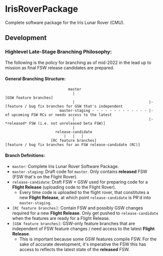 # IrisRoverPackage
Complete software package for the Iris Lunar Rover (CMU).

## Development
### Highlevel Late-Stage Branching Philosophy:
The following is the policy for branching as of mid-2022 in the lead up to mission as final FSW release candidates are prepared.

#### General Branching Structure:
```
                             master
                               |                                     [GSW feature branches]
                               |                                  |- [feature / bug fix branches for GSW that's independent
                         master-staging - - - - - - - - - - - - - |-  of upcoming FSW RCs or needs access to the latest
                               |                                  |-  *released* FSW (i.e. not unreleased beta FSW)]
                               |
                       release-candidate
                           |   |   |
                     [RC feature branches]
[feature / bug fix branches for an FSW release-candidate (RC)]
```

#### Branch Definitions:
- `master`: Complete Iris Lunar Rover Software Package.
- `master-staging`: Draft code for `master`. Only contains **released** FSW (FSW that's on the Flight Rover).
- `release-candidate`: Draft FSW + GSW used for preparing code for a **Flight Release** (uploading code to the Flight Rover).
    - Every time code is uploaded to the flight rover, that constitutes a new **Flight Release**, at which point `release-candidate` is PR'd into `master-staging`.
- `[RC feature branches]`: Contain FSW and possibly GSW changes required for a new **Flight Release**. Only get pushed to `release-candidate` when the features are ready for a Flight Release.
- `[GSW feature branches]`: GSW-only feature branches that are independent of FSW feature changes / need access to the latest **Flight Release**.
    - This is important because some GSW features compile FSW. For the sake of accurate development, it's imperative the FSW this has access to reflects the latest state of the **released** FSW.
